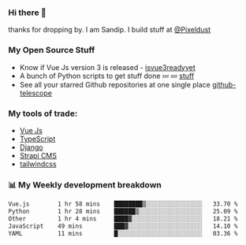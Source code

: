 ### Hi there 👋

thanks for dropping by.
I am Sandip. I build stuff at [@Pixeldust](github.com/pixeldust-in/)

###  **My Open Source Stuff**

 - Know if Vue Js version 3 is released -  [isvue3readyyet](https://github.com/sandiprb/isvue3readyyet)
 - A bunch of Python scripts to get stuff done 💤 💤 [stuff](https://github.com/sandiprb/stuff)
 - See all your starred Github repositories at one single place [github-telescope](https://github.com/sandiprb/github-telescope)



###  **My tools of trade:**
 - [Vue Js](https://github.com/vuejs/vue/)
 - [TypeScript](https://github.com/microsoft/TypeScript)
 - [Django](github.com/django/django)
 - [Strapi CMS](github.com/strapi/strapi)
 - [tailwindcss](https://github.com/tailwindlabs/tailwindcss)


###  📊 **My Weekly development breakdown**
<!--START_SECTION:waka-->

```txt
Vue.js        1 hr 58 mins    ████████▒░░░░░░░░░░░░░░░░   33.70 %
Python        1 hr 28 mins    ██████▒░░░░░░░░░░░░░░░░░░   25.09 %
Other         1 hr 4 mins     ████▓░░░░░░░░░░░░░░░░░░░░   18.21 %
JavaScript    49 mins         ███▓░░░░░░░░░░░░░░░░░░░░░   14.10 %
YAML          11 mins         █░░░░░░░░░░░░░░░░░░░░░░░░   03.36 %
```

<!--END_SECTION:waka-->
